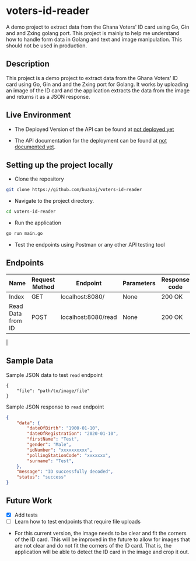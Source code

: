 # voters-id-reader

A demo project to extract data from the Ghana Voters' ID card using Go, Gin and and Zxing golang port. This project is mainly to help me understand how to handle form data in Golang and text and image manipulation. This should not be used in production.

## Description

This project is a demo project to extract data from the Ghana Voters' ID card using Go, Gin and and the Zxing port for Golang. It works by uploading an image of the ID card and the application extracts the data from the image and returns it as a JSON response.

## Live Environment

- The Deployed Version of the API can be found at [not deployed yet]()

- The API documentation for the deployment can be found at [not documented yet]().

## Setting up the project locally

- Clone the repository

```bash
git clone https://github.com/buabaj/voters-id-reader
```

- Navigate to the project directory.

```bash
cd voters-id-reader
```

- Run the application

```bash
go run main.go
```

- Test the endpoints using Postman or any other API testing tool

## Endpoints

| Name | Request Method | Endpoint | Parameters | Response code |
| --- | --- | --- | --- | --- |
| Index | GET | localhost:8080/ | None | 200 OK |
| Read Data from ID | POST | localhost:8080/read | None | 200 OK |
|

## Sample Data

Sample JSON data to test `read` endpoint

```form-data
{
    "file": "path/to/image/file"
}
```


Sample JSON response to `read` endpoint

```json
{
    "data": {
        "dateOfBirth": "1900-01-10",
        "dateOfRegistration": "2020-01-10",
        "firstName": "Test",
        "gender": "Male",
        "idNumber": "xxxxxxxxxx",
        "pollingStationCode": "xxxxxxx",
        "surname": "Test",
    },
    "message": "ID successfully decoded",
    "status": "success"
}
```

## Future Work

- [x] Add tests
- [ ] Learn how to test endpoints that require file uploads
- For this current version, the image needs to be clear and fit the corners of the ID card. This will be improved in the future to allow for images that are not clear and do not fit the corners of the ID card. That is, the application will be able to detect the ID card in the image and crop it out.
